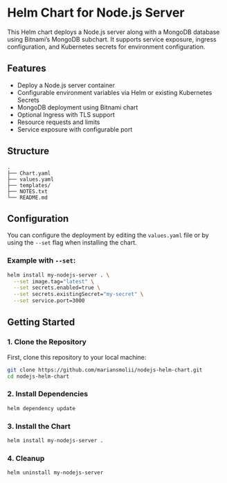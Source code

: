 # Helm Chart for Node.js Server

This Helm chart deploys a Node.js server along with a MongoDB database using Bitnami’s MongoDB subchart. It supports service exposure, ingress configuration, and Kubernetes secrets for environment configuration.

## Features

- Deploy a Node.js server container
- Configurable environment variables via Helm or existing Kubernetes Secrets
- MongoDB deployment using Bitnami chart
- Optional Ingress with TLS support
- Resource requests and limits
- Service exposure with configurable port

## Structure

```plaintext
.
├── Chart.yaml
├── values.yaml
├── templates/
├── NOTES.txt
└── README.md
```

## Configuration

You can configure the deployment by editing the `values.yaml` file or by using the `--set` flag when installing the chart.

### Example with `--set`:

```bash
helm install my-nodejs-server . \
  --set image.tag="latest" \
  --set secrets.enabled=true \
  --set secrets.existingSecret="my-secret" \
  --set service.port=3000
```

## Getting Started

### 1. Clone the Repository

First, clone this repository to your local machine:

```bash
git clone https://github.com/mariansmolii/nodejs-helm-chart.git
cd nodejs-helm-chart
```

### 2. Install Dependencies

```bash
helm dependency update
```

### 3. Install the Chart

```bash
helm install my-nodejs-server .
```

### 4. Cleanup

```bash
helm uninstall my-nodejs-server
```
